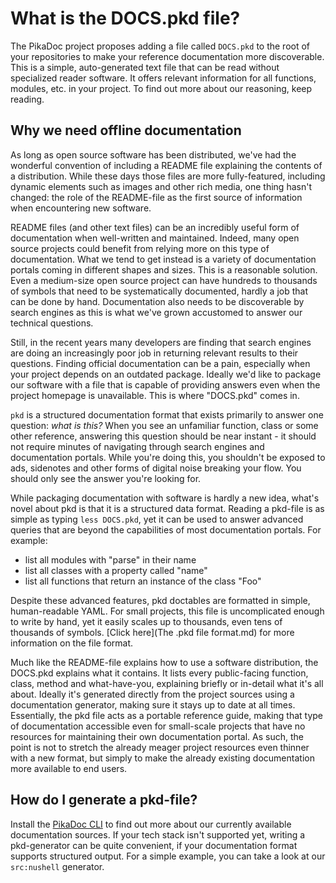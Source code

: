 # What is the DOCS.pkd file?

The PikaDoc project proposes adding a file called `DOCS.pkd` to the root of your repositories to make your reference documentation more discoverable. This is a simple, auto-generated text file that can be read without specialized reader software. It offers relevant information for all functions, modules, etc. in your project. To find out more about our reasoning, keep reading.

## Why we need offline documentation

As long as open source software has been distributed, we've had the wonderful convention of including a README file explaining the contents of a distribution. While these days those files are more fully-featured, including dynamic elements such as images and other rich media, one thing hasn't changed: the role of the README-file as the first source of information when encountering new software.

README files (and other text files) can be an incredibly useful form of documentation when well-written and maintained. Indeed, many open source projects could benefit from relying more on this type of documentation. What we tend to get instead is a variety of documentation portals coming in different shapes and sizes. This is a reasonable solution. Even a medium-size open source project can have hundreds to thousands of symbols that need to be systematically documented, hardly a job that can be done by hand. Documentation also needs to be discoverable by search engines as this is what we've grown accustomed to answer our technical questions.

Still, in the recent years many developers are finding that search engines are doing an increasingly poor job in returning relevant results to their questions. Finding official documentation can be a pain, especially when your project depends on an outdated package. Ideally we'd like to package our software with a file that is capable of providing answers even when the project homepage is unavailable. This is where "DOCS.pkd" comes in.

`pkd` is a structured documentation format that exists primarily to answer one question: *what is this?* When you see an unfamiliar function, class or some other reference, answering this question should be near instant - it should not require minutes of navigating through search engines and documentation portals. While you're doing this, you shouldn't be exposed to ads, sidenotes and other forms of digital noise breaking your flow. You should only see the answer you're looking for.

While packaging documentation with software is hardly a new idea, what's novel about pkd is that it is a structured data format. Reading a pkd-file is as simple as typing `less DOCS.pkd`, yet it can be used to answer advanced queries that are beyond the capabilities of most documentation portals. For example:

- list all modules with "parse" in their name
- list all classes with a property called "name"
- list all functions that return an instance of the class "Foo"

Despite these advanced features, pkd doctables are formatted in simple, human-readable YAML. For small projects, this file is uncomplicated enough to write by hand, yet it easily scales up to thousands, even tens of thousands of symbols. [Click here](The .pkd file format.md) for more information on the file format.

Much like the README-file explains how to use a software distribution, the DOCS.pkd explains what it contains. It lists every public-facing function, class, method and what-have-you, explaining briefly or in-detail what it's all about. Ideally it's generated directly from the project sources using a documentation generator, making sure it stays up to date at all times. Essentially, the pkd file acts as a portable reference guide, making that type of documentation accessible even for small-scale projects that have no resources for maintaining their own documentation portal. As such, the point is not to stretch the already meager project resources even thinner with a new format, but simply to make the already existing documentation more available to end users.

## How do I generate a pkd-file?

Install the [PikaDoc CLI](README.md) to find out more about our currently available documentation sources. If your tech stack isn't supported yet, writing a pkd-generator can be quite convenient, if your documentation format supports structured output. For a simple example, you can take a look at our `src:nushell` generator.
